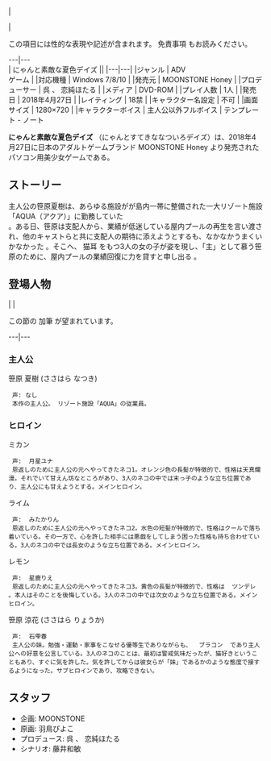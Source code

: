 |

|

この項目には性的な表現や記述が含まれます。  免責事項  もお読みください。  
  
---|---  
|  にゃんと素敵な夏色デイズ  ||
|---|---|
|ジャンル  |  ADV   <br>ゲーム  |
|対応機種  |  Windows 7/8/10   |
|発売元  |  MOONSTONE Honey   |
|プロデューサー  |  呉  、  恋純ほたる   |
|メディア  |  DVD-ROM   |
|プレイ人数  |  1人   |
|発売日  |  2018年4月27日   |
|レイティング  |  18禁   |
|キャラクター名設定  |  不可   |
|画面サイズ  |  1280×720   |
|キャラクターボイス  |  主人公以外フルボイス   |
テンプレート  \-  ノート  
  
**にゃんと素敵な夏色デイズ** （にゃんとすてきななついろデイズ）は、2018年4月27日に日本のアダルトゲームブランド  MOONSTONE Honey
より発売されたパソコン用美少女ゲームである。

##  ストーリー  

主人公の笹原夏樹は、あらゆる施設がが島内一帯に整備された一大リゾート施設「AQUA（アクア）」に勤務していた  
。ある日、笹原は支配人から、業績が低迷している屋内プールの再生を言い渡され、他のキャストらと共に支配人の期待に添えようとするも、なかなかうまくいかなかった
  。そこへ、  猫耳  をもつ3人の女の子が姿を現し、「主」として慕う笹原のために、屋内プールの業績回復に力を貸すと申し出る    。

##  登場人物  

|  | 

この節の  加筆  が望まれています。  
  
---|---  
  
###  主人公  

笹原 夏樹 (ささはら なつき)

     声: なし 
     本作の主人公。 リゾート施設「AQUA」の従業員。 

###  ヒロイン  

ミカン

     声:  月星ユナ   
     恩返しのために主人公の元へやってきたネコ1。オレンジ色の長髪が特徴的で、性格は天真爛漫。それでいて甘えん坊なところがあり、3人のネコの中では末っ子のような立ち位置であり、主人公にも甘えようとする。メインヒロイン。 
ライム

     声:  みたかりん   
     恩返しのために主人公の元へやってきたネコ2。水色の短髪が特徴的で、性格はクールで落ち着いている。その一方で、心を許した相手には悪戯をしてしまう困った性格も持ち合わせている。3人のネコの中では長女のような立ち位置である。メインヒロイン。 
レモン

     声:  星鹿りえ   
     恩返しのために主人公の元へやってきたネコ3。黄色の長髪が特徴的で、性格は  ツンデレ  。本人はそのことを後悔している。3人のネコの中では次女のような立ち位置である。メインヒロイン。 
笹原 涼花 (ささはら りょうか)

     声:  石雫春 
     主人公の妹。勉強・運動・家事をこなせる優等生でありながらも、  ブラコン  であり主人公への好意を公言している。3人のネコのことは、最初は警戒気味だったが、猫好きということもあり、すぐに気を許した。気を許してからは彼女らが「妹」であるかのような態度で接するようになった。サブヒロインであり、攻略できない。 

##  スタッフ  

  * 企画: MOONSTONE 
  * 原画:  羽鳥ぴよこ 
  * プロデュース:  呉  、  恋純ほたる 
  * シナリオ:  藤井和敏 

